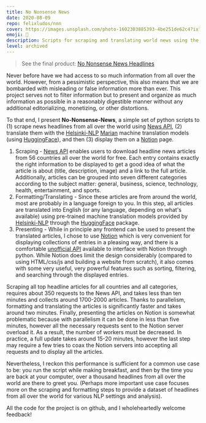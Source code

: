 ```yaml
---
title: No Nonsense News
date: 2020-08-09
repo: felixludos/nnn
cover: https://images.unsplash.com/photo-1602303885393-4be251de62c4?ixlib=rb-4.0.3&ixid=M3wxMjA3fDB8MHxwaG90by1wYWdlfHx8fGVufDB8fHx8fA%3D%3D&auto=format&fit=crop&w=1440&q=80
emoji: 📰
description: Scripts for scraping and translating world news using the News API
level: archived
---
```


> See the final product: [No Nonsense News Headlines](http://nnn.felixludos.com)

Never before have we had access to so much information from all over the world. However, from a pessimistic perspective, this also means that we are bombarded with misleading or false information more than ever. This project serves not to filter information but to present and organize as much information as possible in a reasonably digestible manner without any additional editorializing, monetizing, or other distortions.

To that end, I present **No-Nonsense-News**, a simple set of python scripts to (1) scrape news headlines from all over the world using [News API](https://newsapi.org/), (2) translate them with the [Helsinki-NLP](https://blogs.helsinki.fi/language-technology/) [Marian](https://marian-nmt.github.io/) machine translation models (using [HuggingFace](https://huggingface.co/)), and then (3) display them on a [Notion](https://www.notion.so/) page.

1. Scraping - [News API](https://newsapi.org/) enables users to download headline news articles from 56 countries all over the world for free. Each entry contains exactly the right information to be displayed to get a good idea of what the article is about (title, description, image) and a link to the full article. Additionally, articles can be grouped into seven different categories according to the subject matter: general, business, science, technology, health, entertainment, and sports.
2. Formatting/Translating - Since these articles are from around the world, most are probably in a language foreign to you. In this step, all articles are translated into English (or any language, depending on what's available) using pre-trained machine translation models provided by [Helsinki-NLP](https://blogs.helsinki.fi/language-technology/) through the [HuggingFace](https://huggingface.co/) package.
3. Presenting - While in principle any frontend can be used to present the translated articles, I chose to use [Notion](https://www.notion.so/) which is very convenient for displaying collections of entries in a pleasing way, and there is a comfortable [unofficial API](https://github.com/jamalex/notion-py) available to interface with Notion through python. While Notion does limit the design considerably (compared to using HTML/css/js and building a website from scratch), it also comes with some very useful, very powerful features such as sorting, filtering, and searching through the displayed entries.

Scraping all top headline articles for all countries and all categories, requires about 350 requests to the News API, and takes less than ten minutes and collects around 1700-2000 articles. Thanks to parallelism, formatting and translating the articles is significantly faster and takes around two minutes. Finally, presenting the articles on Notion is somewhat problematic because with parallelism it can be done in less than five minutes, however all the necessary requests sent to the Notion server overload it. As a result, the number of workers must be decreased. In practice, a full update takes around 15-20 minutes, however the last step may require a few tries to coax the Notion servers into accepting all requests and to display all the articles.

Nevertheless, I reckon this performance is sufficient for a common use case to be: you run the script while making breakfast, and then by the time you are back at your computer, over a thousand headlines from all over the world are there to greet you. (Perhaps more important use case focuses more on the scraping and formatting steps to provide a dataset of headlines from all over the world for various NLP settings and analysis).

All the code for the project is on github, and I wholeheartedly welcome feedback!
